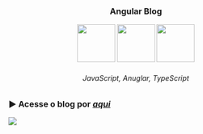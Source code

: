 <h3 align="center">Angular Blog</h3>

<div align="center">

  <img width="75px" height="75px" src="https://github.com/lucas-adm/one-challenge-springboot-hotel/assets/118030896/d9ea1b67-961e-4ce5-a236-dc29c18b225c">
  <img width="75px" height="75px" src="https://github.com/lucas-adm/dio-challenge-angular-blog/assets/118030896/4df929e7-7f3a-4785-8954-8a9583d866a4">
  <img width="75px" height="75px" src="https://github.com/lucas-adm/dio-challenge-angular-blog/assets/118030896/9e6fa4c3-3aca-43b2-a336-018402b3182c">

  ###### JavaScript, Anuglar, TypeScript
  
</div>

### ▶ Acesse o blog por <a href="https://angular-blog-2mq9.onrender.com/">*aqui*</a>

![](https://i.imgur.com/YaPZYnk.png)

